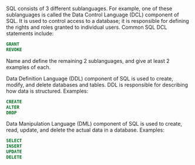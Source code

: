 
SQL consists of 3 different sublanguages.
For example, one of these sublanguages is called the Data Control Language (DCL) component of SQL.
It is used to control access to a database;
it is responsible for defining the rights and roles granted to individual users.
Common SQL DCL statements include:
```sql
GRANT
REVOKE
```

Name and define the remaining 2 sublanguages, and give at least 2 examples of each.



Data Definition Language (DDL) component of SQL is used to create, modify, and delete databases and tables.
DDL is responsible for describing how data is structured. 
Examples:
```sql
CREATE
ALTER
DROP
```

Data Manipulation Language (DML) component of SQL is used to
create, read, update, and delete the actual data in a database.
Examples:
```sql
SELECT
INSERT
UPDATE
DELETE
```